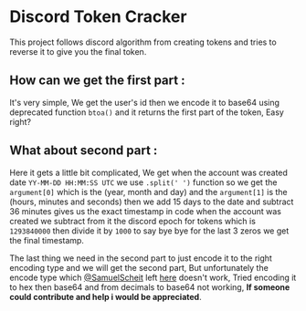 # Discord Token Cracker
This project follows discord algorithm from creating tokens and tries to reverse it to give you the final token.

## How can we get the first part :
It's very simple, We get the user's id then we encode it to base64 using deprecated function `btoa()` and it returns the first part of the token, Easy right?

## What about second part :
Here it gets a little bit complicated, We get when the account was created date `YY-MM-DD HH:MM:SS UTC` we use `.split(' ')` function so we get the `argument[0]` which is the (year, month and day) and the `argument[1]` is the (hours, minutes and seconds) then we add 15 days to the date and subtract 36 minutes gives us the exact timestamp in code when the account was created we subtract from it the discord epoch for tokens which is `1293840000` then divide it by `1000` to say bye bye for the last 3 zeros we get the final timestamp.

The last thing we need in the second part to just encode it to the right encoding type and we will get the second part, But unfortunately the encode type which [@SamuelScheit](https://github.com/SamuelScheit) left [here](https://github.com/hxr404/Discord-Console-hacks/issues/2) doesn't work, Tried encoding it to hex then base64 and from decimals to base64 not working, **If someone could contribute and help i would be appreciated**.